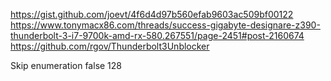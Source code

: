 https://gist.github.com/joevt/4f6d4d97b560efab9603ac509bf00122
https://www.tonymacx86.com/threads/success-gigabyte-designare-z390-thunderbolt-3-i7-9700k-amd-rx-580.267551/page-2451#post-2160674
https://github.com/rgov/Thunderbolt3Unblocker

Skip enumeration false
128